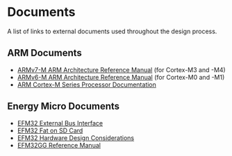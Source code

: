 Documents
=========

A list of links to external documents used throughout the design process.

ARM Documents
-------------

* <a href="http://infocenter.arm.com/help/topic/com.arm.doc.ddi0403c/index.html">ARMv7-M ARM Architecture Reference Manual</a> (for Cortex-M3 and -M4)
* <a href="http://infocenter.arm.com/help/index.jsp?topic=/com.arm.doc.ddi0419c/index.html">ARMv6-M ARM Architecture Reference Manual</a> (for Cortex-M0 and -M1)
* <a href="http://infocenter.arm.com/help/topic/com.arm.doc.set.cortexm/index.html">ARM Cortex-M Series Processor Documentation</a>

Energy Micro Documents
----------------------

* <a href="http://cdn.energymicro.com/dl/an/pdf/an0034_efm32_ebi.pdf">EFM32 External Bus Interface</a>
* <a href="http://cdn.energymicro.com/dl/an/pdf/an0030_efm32_fat_on_sd_card.pdf">EFM32 Fat on SD Card</a>
* <a href="http://cdn.energymicro.com/dl/an/pdf/an0002_efm32_hardware_design_considerations.pdf">EFM32 Hardware Design Considerations</a>
* <a href="http://cdn.energymicro.com/dl/devices/pdf/d0053_efm32gg_reference_manual.pdf">EFM32GG Reference Manual</a>


